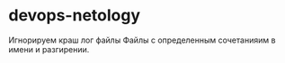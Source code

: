# devops-netology
Игнорируем краш лог файлы
Файлы с определенным сочетанияим в имени и разгирении.

